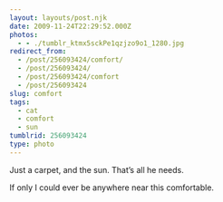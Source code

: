 ```yaml
---
layout: layouts/post.njk
date: 2009-11-24T22:29:52.000Z
photos:
  - - ./tumblr_ktmx5sckPe1qzjzo9o1_1280.jpg
redirect_from:
  - /post/256093424/comfort/
  - /post/256093424/
  - /post/256093424/comfort
  - /post/256093424
slug: comfort
tags:
  - cat
  - comfort
  - sun
tumblrid: 256093424
type: photo
---
```

<p>Just a carpet, and the sun.  That&rsquo;s all he needs.</p>

<p>If only I could ever be anywhere near this comfortable.</p>
